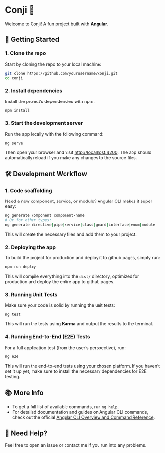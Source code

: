 # Conji 🖤

Welcome to Conji! A fun project built with **Angular**.

## 🚀 Getting Started

### 1. Clone the repo

Start by cloning the repo to your local machine:

```bash
git clone https://github.com/yourusername/conji.git
cd conji
```

### 2. Install dependencies

Install the project’s dependencies with npm:

```bash
npm install
```

### 3. Start the development server

Run the app locally with the following command:

```bash
ng serve
```

Then open your browser and visit [http://localhost:4200](http://localhost:4200). The app should automatically reload if you make any changes to the source files.

## 🛠 Development Workflow

### 1. Code scaffolding

Need a new component, service, or module? Angular CLI makes it super easy:

```bash
ng generate component component-name
# Or for other types:
ng generate directive|pipe|service|class|guard|interface|enum|module
```

This will create the necessary files and add them to your project.

### 2. Deploying the app

To build the project for production and deploy it to github pages, simply run:

```powershell
npm run deploy
```

This will compile everything into the `dist/` directory, optimized for production and deploy the entire app to github pages.

### 3. Running Unit Tests

Make sure your code is solid by running the unit tests:

```bash
ng test
```

This will run the tests using **Karma** and output the results to the terminal.

### 4. Running End-to-End (E2E) Tests

For a full application test (from the user’s perspective), run:

```bash
ng e2e
```

This will run the end-to-end tests using your chosen platform. If you haven’t set it up yet, make sure to install the necessary dependencies for E2E testing.

## 📚 More Info

- To get a full list of available commands, run `ng help`.
- For detailed documentation and guides on Angular CLI commands, check out the official [Angular CLI Overview and Command Reference](https://angular.dev/tools/cli).

## 💬 Need Help?

Feel free to open an issue or contact me if you run into any problems.
